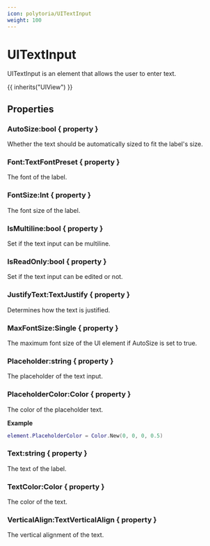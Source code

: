 ```yaml
---
icon: polytoria/UITextInput
weight: 100
---
```


# UITextInput

UITextInput is an element that allows the user to enter text.

{{ inherits("UIView") }}

## Properties

### AutoSize:bool { property }

Whether the text should be automatically sized to fit the label's size.

### Font:TextFontPreset { property }

The font of the label.

### FontSize:Int { property }

The font size of the label.

### IsMultiline:bool { property }

Set if the text input can be multiline.

### IsReadOnly:bool { property }

Set if the text input can be edited or not.

### JustifyText:TextJustify { property }

Determines how the text is justified.

### MaxFontSize:Single { property }

The maximum font size of the UI element if AutoSize is set to true.

### Placeholder:string { property }

The placeholder of the text input.

### PlaceholderColor:Color { property }

The color of the placeholder text.

**Example**

```lua
element.PlaceholderColor = Color.New(0, 0, 0, 0.5)
```

### Text:string { property }

The text of the label.

### TextColor:Color { property }

The color of the text.

### VerticalAlign:TextVerticalAlign { property }

The vertical alignment of the text.

